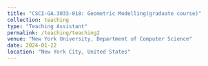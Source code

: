 ```yaml
---
title: "CSCI-GA.3033-018: Geometric Modelling(graduate course)"
collection: teaching
type: "Teaching Assistant"
permalink: /teaching/teaching2
venue: "New York University, Department of Computer Science"
date: 2024-01-22
location: "New York City, United States"
---
```

